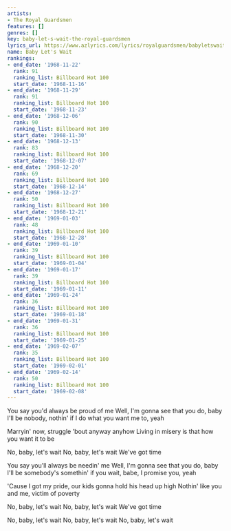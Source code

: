 ```yaml
---
artists:
- The Royal Guardsmen
features: []
genres: []
key: baby-let-s-wait-the-royal-guardsmen
lyrics_url: https://www.azlyrics.com/lyrics/royalguardsmen/babyletswait.html
name: Baby Let's Wait
rankings:
- end_date: '1968-11-22'
  rank: 91
  ranking_list: Billboard Hot 100
  start_date: '1968-11-16'
- end_date: '1968-11-29'
  rank: 91
  ranking_list: Billboard Hot 100
  start_date: '1968-11-23'
- end_date: '1968-12-06'
  rank: 90
  ranking_list: Billboard Hot 100
  start_date: '1968-11-30'
- end_date: '1968-12-13'
  rank: 83
  ranking_list: Billboard Hot 100
  start_date: '1968-12-07'
- end_date: '1968-12-20'
  rank: 69
  ranking_list: Billboard Hot 100
  start_date: '1968-12-14'
- end_date: '1968-12-27'
  rank: 50
  ranking_list: Billboard Hot 100
  start_date: '1968-12-21'
- end_date: '1969-01-03'
  rank: 48
  ranking_list: Billboard Hot 100
  start_date: '1968-12-28'
- end_date: '1969-01-10'
  rank: 39
  ranking_list: Billboard Hot 100
  start_date: '1969-01-04'
- end_date: '1969-01-17'
  rank: 39
  ranking_list: Billboard Hot 100
  start_date: '1969-01-11'
- end_date: '1969-01-24'
  rank: 36
  ranking_list: Billboard Hot 100
  start_date: '1969-01-18'
- end_date: '1969-01-31'
  rank: 36
  ranking_list: Billboard Hot 100
  start_date: '1969-01-25'
- end_date: '1969-02-07'
  rank: 35
  ranking_list: Billboard Hot 100
  start_date: '1969-02-01'
- end_date: '1969-02-14'
  rank: 50
  ranking_list: Billboard Hot 100
  start_date: '1969-02-08'
---
```


You say you'd always be proud of me
Well, I'm gonna see that you do, baby
I'll be nobody, nothin' if I do what you want me to, yeah

Marryin' now, struggle 'bout anyway anyhow
Living in misery is that how you want it to be

No, baby, let's wait
No, baby, let's wait
We've got time

You say you'll always be needin' me
Well, I'm gonna see that you do, baby
I'll be somebody's somethin' if you wait, babe, I promise you, yeah

'Cause I got my pride, our kids gonna hold his head up high
Nothin' like you and me, victim of poverty

No, baby, let's wait
No, baby, let's wait
We've got time

No, baby, let's wait
No, baby, let's wait
No, baby, let's wait



